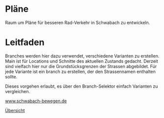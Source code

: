 # Pläne

Raum um Pläne für besseren Rad-Verkehr in Schwabach zu entwickeln.

# Leitfaden
Branches werden hier dazu verwendet, verschiedene Varianten zu erstellen.
Main ist für Locations und Schnitte des aktuellen Zustands gedacht. Derzeit sind vielfach hier nur die Grundstücksgrenzen der Strassen abgebildet.
Für jede Variante ist ein branch zu erstellen, der den Strassennamen enthalten sollte.

Dieses vorgehen erlaubt, es über den Branch-Selektor einfach Varianten zu vergleichen.

www.schwabach-bewegen.de

[Übersicht](https://schwabach-bewegen.github.io/plan/locations/)

